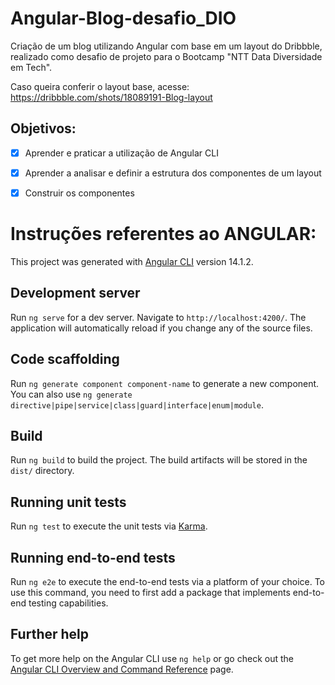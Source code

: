 # Angular-Blog-desafio_DIO
Criação de um blog utilizando Angular com base em um layout do Dribbble, realizado como desafio de projeto para o Bootcamp "NTT Data Diversidade em Tech".

Caso queira conferir o layout base, acesse: https://dribbble.com/shots/18089191-Blog-layout

## Objetivos:

-[x] Aprender e praticar a utilização de Angular CLI
-[x] Aprender a analisar e definir a estrutura dos componentes de um layout 
-[x] Construir os componentes 


# Instruções referentes ao ANGULAR:

This project was generated with [Angular CLI](https://github.com/angular/angular-cli) version 14.1.2.

## Development server

Run `ng serve` for a dev server. Navigate to `http://localhost:4200/`. The application will automatically reload if you change any of the source files.

## Code scaffolding

Run `ng generate component component-name` to generate a new component. You can also use `ng generate directive|pipe|service|class|guard|interface|enum|module`.

## Build

Run `ng build` to build the project. The build artifacts will be stored in the `dist/` directory.

## Running unit tests

Run `ng test` to execute the unit tests via [Karma](https://karma-runner.github.io).

## Running end-to-end tests

Run `ng e2e` to execute the end-to-end tests via a platform of your choice. To use this command, you need to first add a package that implements end-to-end testing capabilities.

## Further help

To get more help on the Angular CLI use `ng help` or go check out the [Angular CLI Overview and Command Reference](https://angular.io/cli) page.
